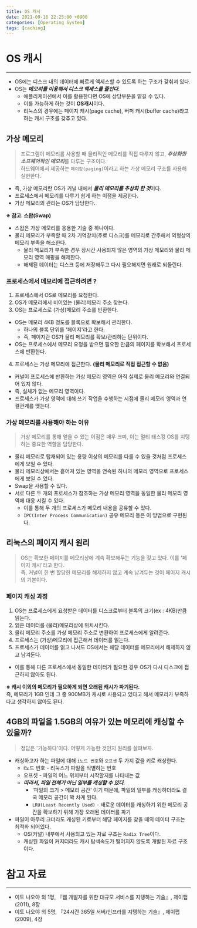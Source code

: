 ```yaml
---
title: OS 캐시
date: 2021-09-16 22:25:00 +0900
categories: [Operating System]
tags: [caching]
---
```


# OS 캐시
---
- OS에는 디스크 내의 데이터에 빠르게 액세스할 수 있도록 하는 구조가 갖춰져 있다.
- OS는 ***메모리를 이용해서 디스크 액세스를 줄인다.***
  - 애플리케이션에서 이를 활용한다면 OS에 상당부분을 맡길 수 있다.
  - 이를 가능하게 하는 것이 **OS캐시**이다.
  - 리눅스의 경우에는 페이지 캐시(page cache), 버퍼 캐시(buffer cache)라고 하는 캐시 구조를 갖추고 있다.

## 가상 메모리
> 프로그램이 메모리를 사용할 때 물리적인 메모리를 직접 다루지 않고, ***추상화한 소프웨어적인 메모리***를 다루는 구조이다. <br>
> 하드웨어에서 제공하는 `페이징(paging)`이라고 하는 가상 메모리 구조를 사용해 실현한다.

- 즉, 가상 메모리란 OS가 커널 내에서 ***물리 메모리를 추상화 한 것***이다.
- 프로세스에서 메모리를 다루기 쉽게 하는 이점을 제공한다.
- 가상 메모리의 관리는 OS가 담당한다.

**※ 참고. 스왑(Swap)**
- 스왑은 가상 메모리를 응용한 기술 중 하나이다.
- 물리 메모리가 부족할 때 2차 기억창치(주로 디스크)를 메모리로 간주해서 외형상의 메모리 부족을 해소한다.
  - 물리 메모리가 부족한 경우 장시간 사용되지 않은 영역의 가상 메모리와 물리 메모리 영역 매핑을 해제한다.
  - 해제된 데이터는 디스크 등에 저장해두고 다시 필요해지면 원래로 되돌린다.

### 프로세스에서 메모리에 접근하려면 ?
1. 프로세스에서 OS로 메모리를 요청한다.
2. OS가 메모리에서 비어있는 (물리)메모리 주소 찾는다.
3. OS는 프로세스로 (가상)메모리 주소를 반환한다.
- OS는 메모리 4KB 정도를 블록으로 확보해서 관리한다.
  - 하나의 블록 단위를 '페이지'라고 한다.
  - 즉, 페이지란 OS가 물리 메모리를 확보/관리하는 단위이다.
- OS는 프로세스에서 메모리 요청을 받으면 필요한 만큼의 페이지를 확보해서 프로세스에 반환한다.
4. 프로세스는 가상 메모리에 접근한다. **(물리 메모리로 직접 접근할 수 없음)**
- 커널이 프로세스에 반환하는 가상 메모리 영역은 아직 실제로 물리 메모리와 연결되어 있지 않다.
- 즉, 실체가 없는 메모리 영역이다.
- 프로세스가 가상 영역에 대해 쓰기 작업을 수행하는 시점에 물리 메모리 영역과 연결관계를 맺는다.

### 가상 메모리를 사용해야 하는 이유
> 가상 메모리를 통해 얻을 수 있는 이점은 매우 크며, 이는 멀티 태스킹 OS를 지탱하는 중요한 역할을 담당한다.

- 물리 메모리로 탑재되어 있는 용량 이상의 메모리를 다룰 수 있을 것처럼 프로세스에게 보일 수 있다.
- 물리 메모리상에서는 흩어져 있는 영역을 연속된 하나의 메모리 영역으로 프로세스에게 보일 수 있다.
- Swap을 사용할 수 있다.
- 서로 다른 두 개의 프로세스가 참조하는 가상 메모리 영역을 동일한 물리 메모리 영역에 대응 시킬 수 있다.
  - 이를 통해 두 개의 프로세스가 메모리 내용을 공유할 수 있다.
  - `IPC(Inter Process Communication)` 공유 메모리 등은 이 방법으로 구현된다.

## 리눅스의 페이지 캐시 원리
> OS는 확보한 페이지를 메모리상에 계속 확보해두는 기능을 갖고 있다. 이를 '페이지 캐시'라고 한다. <br>
> 즉, 커널이 한 번 할당한 메모리를 해제하지 않고 계속 남겨두는 것이 페이지 캐시의 기본이다.

### 페이지 캐싱 과정
1. OS는 프로세스에게 요청받은 데이터를 디스크로부터 블록의 크기(ex : 4KB)만큼 읽는다.
2. 읽은 데이터를 (물리)메모리상에 위치시킨다.
3. 물리 메모리 주소를 가상 메모리 주소로 변환하여 프로세스에게 알려준다.
4. 프로세스는 (가상)메모리에 접근해서 데이터를 읽는다.
5. 프로세스가 데이터를 읽고 나서도 OS에서는 해당 데이터를 메모리에서 해제하지 않고 남겨둔다.
- 이를 통해 다른 프로세스에서 동일한 데이터가 필요한 경우 OS가 다시 디스크에 접근하지 않아도 된다.

**※ 캐시 이외의 메모리가 필요하게 되면 오래된 캐시가 파기된다.** <br>
즉, 메모리가 1GB 인데 그 중 900MB가 캐시로 사용되고 있다고 해서 메모리가 부족하다고 생각하지 않아도 된다.


## 4GB의 파일을 1.5GB의 여유가 있는 메모리에 캐싱할 수 있을까?
> 정답은 '가능하다'이다. 어떻게 가능한 것인지 원리를 살펴보자.

- 캐싱하고자 하는 파일에 대해 `i노드 번호`와 `오프셋` 두 가지 값을 키로 캐싱한다.
  - i노드 번호 - 리눅스가 파일을 식별하는 번호
  - 오프셋 - 파일의 어느 위치부터 시작할지를 나타내는 값
  - ***따라서, 파일 전체가 아닌 일부를 캐싱할 수 있다.***
    - '파일의 크기 > 메모리 공간' 이기 때문에, 파일의 일부를 캐싱하더라도 결국 메모리 공간이 꽉 차게 된다.
    - `LRU(Least Recently Used)` - 새로운 데이터를 캐싱하기 위한 메모리 공간을 확보하기 위해 가장 오래된 데이터를 파기
- 파일이 아무리 크더라도 캐싱된 키로부터 해당 페이지를 찾을 때의 데이터 구조는 최적화 되어있다.
  - OS(커널) 내부에서 사용되고 있는 자료 구조는 `Radix Tree`이다.
  - 캐싱된 파일이 커지더라도 캐시 탐색속도가 떨어지지 않도록 개발된 자료 구조이다.

# 참고 자료
---
- 이토 나오야 외 1명, 『웹 개발자를 위한 대규모 서비스를 지탱하는 기술』, 제이펍(2011), 8장
- 이토 나오야 외 5명, 『24시간 365일 서버/인프라를 지탱하는 기술』, 제이펍(2009), 4장

